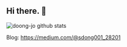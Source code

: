 ## Hi there. 👋

![doong-jo github stats](https://github-readme-stats.vercel.app/api?username=doong-jo&show_icons=true&count_private=true)

Blog: https://medium.com/@sdong001_28201
